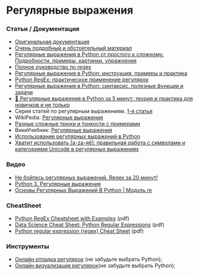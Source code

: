 # Регулярные выражения

### Статьи / Документация

- [Оригинальная документация](https://docs.python.org/3/library/re.html)
- [Очень подробный и обстоятельный материал](https://www.regular-expressions.info/)
- [Регулярные выражения в Python от простого к сложному. Подробности, примеры, картинки, упражнения](https://habr.com/ru/articles/349860/)
- [Полное руководство по regex](https://techrocks.ru/2022/05/31/regex-complete-guide/)
- [Регулярные выражения в Python: инструкция, примеры и практика](https://blog.skillfactory.ru/regulyarnye-vyrazheniya-v-python/)
- [Python RegEx: практическое применение регулярок](https://tproger.ru/translations/regular-expression-python)
- [Регулярные выражения в Python: синтаксис, полезные функции и задачи](https://skillbox.ru/media/code/regulyarnye-vyrazheniya-v-python-sintaksis-poleznye-funktsii-i-zadachi/)
- [🐍 Регулярные выражения в Python за 5 минут: теория и практика для новичков и не только](https://proglib.io/p/regulyarnye-vyrazheniya-v-python-za-5-minut-teoriya-i-praktika-dlya-novichkov-i-ne-tolko-2022-04-05)
- Серия статей по регулярным выражениям. [1-я статья](https://proproprogs.ru/modules/literaly-i-simvolnyy-klass)
- WikiPedia: [Регулярные выражения](https://ru.wikipedia.org/wiki/%D0%A0%D0%B5%D0%B3%D1%83%D0%BB%D1%8F%D1%80%D0%BD%D1%8B%D0%B5_%D0%B2%D1%8B%D1%80%D0%B0%D0%B6%D0%B5%D0%BD%D0%B8%D1%8F)
- [Разные сложные трюки и тонкости с примерами](http://www.rexegg.com/)
- ВикиУчебник: [Регулярные выражения](https://ru.wikibooks.org/wiki/%D0%A0%D0%B5%D0%B3%D1%83%D0%BB%D1%8F%D1%80%D0%BD%D1%8B%D0%B5_%D0%B2%D1%8B%D1%80%D0%B0%D0%B6%D0%B5%D0%BD%D0%B8%D1%8F)
- [Использование регулярных выражений в Python](https://docs-python.ru/standart-library/modul-re-python/)
- [Хватит использовать \[a-zа-яё\]: правильная работа с символами и категориями Unicode в регулярных выражениях](https://habr.com/ru/articles/713256/)

### Видео

- [Не бойтесь регулярных выражений. Regex за 20 минут!](https://www.youtube.com/watch?v=_pLpx6btq6U)
- [Python 3. Регулярные выражения](https://www.youtube.com/playlist?list=PLA0M1Bcd0w8w8gtWzf9YkfAxFCgDb09pA)
- [Основы Регулярных Выражений В Python | Модуль re](https://www.youtube.com/watch?v=8sv-6AN0_cg)

### CheatSheet

- [Python RegEx Cheatsheet with Examples](https://www.activestate.com/wp-content/uploads/2020/03/Python-RegEx-Cheatsheet.pdf) (pdf)
- [Data Science Cheat Sheet: Python Regular Expressions](https://www.dataquest.io/wp-content/uploads/2019/03/python-regular-expressions-cheat-sheet.pdf) (pdf)
- [Python regular expression (regex) Cheat Sheet](https://github.com/sk3pp3r/cheat-sheet-pdf/blob/master/pdf/python-regular-expression-regex.pdf) (pdf)

### Инструменты

- [Онлайн отладка регулярок](https://regex101.com) (не забудьте выбрать Python);
- [Онлайн визуализация регулярок](https://www.debuggex.com/)(не забудьте выбрать Python);
